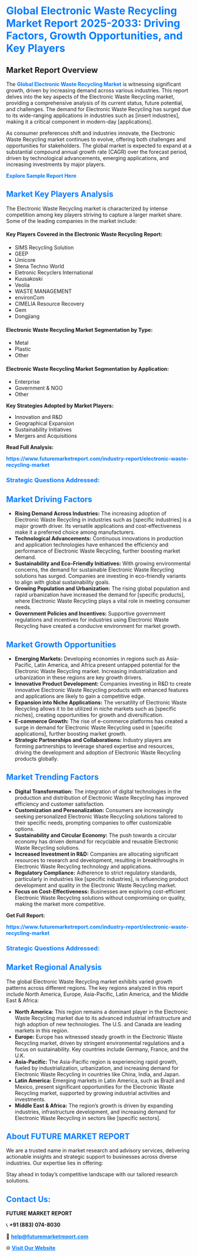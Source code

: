 <h1 style="color: #007BFF;">Global Electronic Waste Recycling Market Report 2025-2033: Driving Factors, Growth Opportunities, and Key Players</h1>

<section id="overview">
<h2>Market Report Overview</h2>
<p>The <a href="https://www.futuremarketreport.com/industry-report/electronic-waste-recycling-market" style="color: #007BFF; text-decoration: none;"><strong>Global Electronic Waste Recycling Market</strong></a> is witnessing significant growth, driven by increasing demand across various industries. This report delves into the key aspects of the Electronic Waste Recycling market, providing a comprehensive analysis of its current status, future potential, and challenges. The demand for Electronic Waste Recycling has surged due to its wide-ranging applications in industries such as [insert industries], making it a critical component in modern-day [applications].</p>
<p>As consumer preferences shift and industries innovate, the Electronic Waste Recycling market continues to evolve, offering both challenges and opportunities for stakeholders. The global market is expected to expand at a substantial compound annual growth rate (CAGR) over the forecast period, driven by technological advancements, emerging applications, and increasing investments by major players.</p>
</section>

<section id="overview">
<p><a href="https://www.futuremarketreport.com/request-sample/reportId=115166" style="color: #007BFF; text-decoration: none;"><strong>Explore Sample Report Here</strong></a></p>
</section>

<section id="key-players">
<h2 style="color: #007BFF;">Market Key Players Analysis</h2>
<p>The Electronic Waste Recycling market is characterized by intense competition among key players striving to capture a larger market share. Some of the leading companies in the market include:</p>
<h4>Key Players Covered in the Electronic Waste Recycling Report:</h4>
<ul><li>SIMS Recycling Solution</li><li>GEEP</li><li>Umicore</li><li>Stena Techno World</li><li>Eletronic Recyclers International</li><li>Kuusakoski</li><li>Veolia</li><li>WASTE MANAGEMENT</li><li>environCom</li><li>CIMELIA Resource Recovery</li><li>Gem</li><li>Dongjiang</li></ul>
<h4>Electronic Waste Recycling Market Segmentation by Type:</h4>
<ul><li>Metal</li><li>Plastic</li><li>Other</li></ul>

<h4>Electronic Waste Recycling Market Segmentation by Application:</h4>
<ul><li>Enterprise</li><li>Government &amp; NGO</li><li>Other</li></ul>
<p><strong>Key Strategies Adopted by Market Players:</strong></p>
<ul>
<li>Innovation and R&D</li>
<li>Geographical Expansion</li>
<li>Sustainability Initiatives</li>
<li>Mergers and Acquisitions</li>
</ul>
</section>

<section>
<p><strong>Read Full Analysis: </strong></p><a href="https://www.futuremarketreport.com/industry-report/electronic-waste-recycling-market" style="color: #007BFF; text-decoration: none;"><strong>https://www.futuremarketreport.com/industry-report/electronic-waste-recycling-market</strong></a>
<h3 style="color: #007BFF;">Strategic Questions Addressed:</h3>
</section>

<section id="driving-factors">
<h2 style="color: #007BFF;">Market Driving Factors</h2>
<ul>
<li><strong>Rising Demand Across Industries:</strong> The increasing adoption of Electronic Waste Recycling in industries such as [specific industries] is a major growth driver. Its versatile applications and cost-effectiveness make it a preferred choice among manufacturers.</li>
<li><strong>Technological Advancements:</strong> Continuous innovations in production and application technologies have enhanced the efficiency and performance of Electronic Waste Recycling, further boosting market demand.</li>
<li><strong>Sustainability and Eco-Friendly Initiatives:</strong> With growing environmental concerns, the demand for sustainable Electronic Waste Recycling solutions has surged. Companies are investing in eco-friendly variants to align with global sustainability goals.</li>
<li><strong>Growing Population and Urbanization:</strong> The rising global population and rapid urbanization have increased the demand for [specific products], where Electronic Waste Recycling plays a vital role in meeting consumer needs.</li>
<li><strong>Government Policies and Incentives:</strong> Supportive government regulations and incentives for industries using Electronic Waste Recycling have created a conducive environment for market growth.</li>
</ul>
</section>

<section id="growth-opportunities">
<h2 style="color: #007BFF;">Market Growth Opportunities</h2>
<ul>
<li><strong>Emerging Markets:</strong> Developing economies in regions such as Asia-Pacific, Latin America, and Africa present untapped potential for the Electronic Waste Recycling market. Increasing industrialization and urbanization in these regions are key growth drivers.</li>
<li><strong>Innovative Product Development:</strong> Companies investing in R&D to create innovative Electronic Waste Recycling products with enhanced features and applications are likely to gain a competitive edge.</li>
<li><strong>Expansion into Niche Applications:</strong> The versatility of Electronic Waste Recycling allows it to be utilized in niche markets such as [specific niches], creating opportunities for growth and diversification.</li>
<li><strong>E-commerce Growth:</strong> The rise of e-commerce platforms has created a surge in demand for Electronic Waste Recycling used in [specific applications], further boosting market growth.</li>
<li><strong>Strategic Partnerships and Collaborations:</strong> Industry players are forming partnerships to leverage shared expertise and resources, driving the development and adoption of Electronic Waste Recycling products globally.</li>
</ul>
</section>

<section id="trending-factors">
<h2 style="color: #007BFF;">Market Trending Factors</h2>
<ul>
<li><strong>Digital Transformation:</strong> The integration of digital technologies in the production and distribution of Electronic Waste Recycling has improved efficiency and customer satisfaction.</li>
<li><strong>Customization and Personalization:</strong> Consumers are increasingly seeking personalized Electronic Waste Recycling solutions tailored to their specific needs, prompting companies to offer customizable options.</li>
<li><strong>Sustainability and Circular Economy:</strong> The push towards a circular economy has driven demand for recyclable and reusable Electronic Waste Recycling solutions.</li>
<li><strong>Increased Investment in R&D:</strong> Companies are allocating significant resources to research and development, resulting in breakthroughs in Electronic Waste Recycling technology and applications.</li>
<li><strong>Regulatory Compliance:</strong> Adherence to strict regulatory standards, particularly in industries like [specific industries], is influencing product development and quality in the Electronic Waste Recycling market.</li>
<li><strong>Focus on Cost-Effectiveness:</strong> Businesses are exploring cost-efficient Electronic Waste Recycling solutions without compromising on quality, making the market more competitive.</li>
</ul>
</section>

<section>
<p><strong>Get Full Report: </strong></p><a href="https://www.futuremarketreport.com/industry-report/electronic-waste-recycling-market" style="color: #007BFF; text-decoration: none;"><strong>https://www.futuremarketreport.com/industry-report/electronic-waste-recycling-market</strong></a>
<h3 style="color: #007BFF;">Strategic Questions Addressed:</h3>
</section>


<section id="regional-analysis">
<h2 style="color: #007BFF;">Market Regional Analysis</h2>
<p>The global Electronic Waste Recycling market exhibits varied growth patterns across different regions. The key regions analyzed in this report include North America, Europe, Asia-Pacific, Latin America, and the Middle East & Africa:</p>
<ul>
<li><strong>North America:</strong> This region remains a dominant player in the Electronic Waste Recycling market due to its advanced industrial infrastructure and high adoption of new technologies. The U.S. and Canada are leading markets in this region.</li>
<li><strong>Europe:</strong> Europe has witnessed steady growth in the Electronic Waste Recycling market, driven by stringent environmental regulations and a focus on sustainability. Key countries include Germany, France, and the U.K.</li>
<li><strong>Asia-Pacific:</strong> The Asia-Pacific region is experiencing rapid growth, fueled by industrialization, urbanization, and increasing demand for Electronic Waste Recycling in countries like China, India, and Japan.</li>
<li><strong>Latin America:</strong> Emerging markets in Latin America, such as Brazil and Mexico, present significant opportunities for the Electronic Waste Recycling market, supported by growing industrial activities and investments.</li>
<li><strong>Middle East & Africa:</strong> The region’s growth is driven by expanding industries, infrastructure development, and increasing demand for Electronic Waste Recycling in sectors like [specific sectors].</li>
</ul>
</section>

<footer>
<h2 style="color: #007BFF;">About FUTURE MARKET REPORT</h2>
<p>We are a trusted name in market research and advisory services, delivering actionable insights and strategic support to businesses across diverse industries. Our expertise lies in offering:</p>

<p>Stay ahead in today’s competitive landscape with our tailored research solutions.</p>

<h2 style="color: #007BFF;">Contact Us:</h2>
<p><strong>FUTURE MARKET REPORT</strong></p>
<p>📞 <strong>+91 (883) 074-8030</strong></p>
<p>📧 <strong><a href="mailto:help@futuremarketreport.com" style="color: #007BFF;">help@futuremarketreport.com</a></strong></p>
<p>🌐 <strong><a href="https://www.futuremarketreport.com/" style="color: #007BFF;">Visit Our Website</a></strong></p>
</footer>